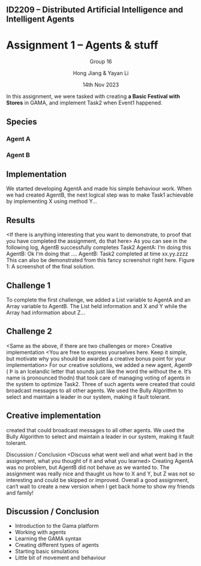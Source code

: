 ## ID2209 – Distributed Artificial Intelligence and Intelligent Agents
# Assignment 1 – Agents & stuff

<p align="center"> Group 16 </p>
<p align="center"> Hong Jiang & Yayan Li </p>
<p align="center"> 14th Nov 2023 </p>

In this assignment, we were tasked with creating **a Basic Festival with Stores** in GAMA, and implement Task2 when Event1 happened.
## Species
### Agent A
### Agent B

## Implementation

<Explain a little bit how you went on with your assignment>
We started developing AgentA and made his simple behaviour work. When we had created AgentB,
the next logical step was to make Task1 achievable by implementing X using method Y...

## Results
<If there is anything interesting that you want to demonstrate, to proof that you have completed the
assignment, do that here>
As you can see in the following log, AgentB successfully completes Task2
AgentA: I‘m doing this
AgentB: Ok I‘m doing that
....
AgentB: Task2 completed at time xx.yy.zzzz
This can also be demonstrated from this fancy screenshot right here.
Figure 1: A screenshot of the final solution.


## Challenge 1
<Explain shortly how you went on by implementing the challenging features>
To complete the first challenge, we added a List variable to AgentA and an Array variable to AgentB.
The List held information and X and Y while the Array had information about Z...


## Challenge 2
<Same as the above, if there are two challenges or more>
Creative implementation
<You are free to express yourselves here. Keep it simple, but motivate why you should be awarded a
creative bonus point for your implementation>
For our creative solutions, we added a new agent, AgentÞ ( Þ is an Icelandic letter that sounds just like
the word the without the e. It‘s name is pronounced thodn) that took care of managing voting of agents
in the system to optimize Task2. Three of such agents were created that could broadcast messages to
all other agents. We used the Bully Algorithm to select and maintain a leader in our system, making it
fault tolerant.

## Creative implementation 

created that could broadcast messages to
all other agents. We used the Bully Algorithm to select and maintain a leader in our system, making it
fault tolerant.

Discussion / Conclusion
<Discuss what went well and what went bad in the assignment, what you thought of it and what you
learned>
Creating AgentA was no problem, but AgentB did not behave as we wanted to. The assignment was
really nice and thaught us how to X and Y, but Z was not so interesting and could be skipped or
improved. Overall a good assignment, can‘t wait to create a new version when I get back home to show
my friends and family!

## Discussion / Conclusion
- Introduction to the Gama platform
- Working with agents
- Learning the GAMA syntax
- Creating different types of agents
- Starting basic simulations
- Little bit of movement and behaviour
